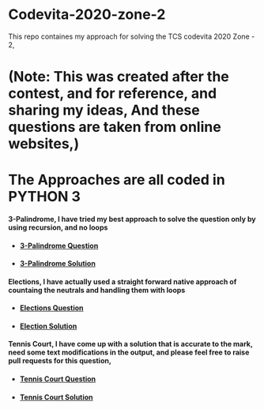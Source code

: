 # Codevita-2020-zone-2
This repo containes my approach for solving the TCS codevita 2020 Zone - 2,
# (Note: This was created after the contest, and for reference, and sharing my ideas, And these questions are taken from online websites,) 

# The Approaches are all coded in PYTHON 3

#### 3-Palindrome, I have tried my best approach to solve the question only by using recursion, and no loops
 - #### [3-Palindrome Question](https://github.com/saran-surya/Codevita-2020-zone-2/blob/master/3%20Palindrome/question.md)
 - #### [3-Palindrome Solution](https://github.com/saran-surya/Codevita-2020-zone-2/blob/master/3%20Palindrome/3Palindrome_solution.py)

#### Elections, I have actually used a straight forward native approach of countaing the neutrals and handling them with loops
 - #### [Elections Question](https://github.com/saran-surya/Codevita-2020-zone-2/blob/master/elections/question.md)
 - #### [Election Solution](https://github.com/saran-surya/Codevita-2020-zone-2/blob/master/elections/elections_solution.py)

#### Tennis Court, I have come up with a solution that is accurate to the mark, need some text modifications in the output, and please feel free to raise pull requests for this question,
 - #### [Tennis Court Question](https://github.com/saran-surya/Codevita-2020-zone-2/blob/master/tennis_court/question.md)
 - #### [Tennis Court Solution](https://github.com/saran-surya/Codevita-2020-zone-2/blob/master/tennis_court/tennis_court.py)
